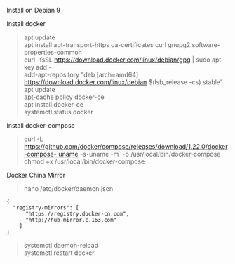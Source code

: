 Install on Debian 9  

Install docker  

> apt update  
> apt install apt-transport-https ca-certificates curl gnupg2 software-properties-common  
> curl -fsSL https://download.docker.com/linux/debian/gpg | sudo apt-key add -  
> add-apt-repository "deb [arch=amd64] https://download.docker.com/linux/debian $(lsb_release -cs) stable"  
> apt update  
> apt-cache policy docker-ce  
> apt install docker-ce  
> systemctl status docker  

Install docker-compose   

> curl -L https://github.com/docker/compose/releases/download/1.22.0/docker-compose-`uname -s`-`uname -m` -o /usr/local/bin/docker-compose  
> chmod +x /usr/local/bin/docker-compose  

Docker China Mirror    

> nano /etc/docker/daemon.json  

```
{  
  "registry-mirrors": [  
      "https://registry.docker-cn.com",  
      "http://hub-mirror.c.163.com"  
    ]  
}  
```

> systemctl daemon-reload  
> systemctl restart docker